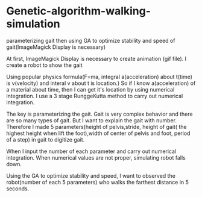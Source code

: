 # Genetic-algorithm-walking-simulation
parameterizing gait then using GA to optimize stability and speed of gait(ImageMagick Display is necessary)

At first, ImageMagick Display is necessary to create animation (gif file). I create a robot to show the gait

Using popular physics formula(F=ma, integral a(acceleration) about t(time) is v(velocity) and interal v about t is location.)
So if I know a(acceleration) of a material about time, then I can get it's location by using numerical integration. 
I use a 3 stage RunggeKutta method to carry out numerical integration. 

The key is parameterizing the gait. Gait is very complex behavior and there are so many types of gait. 
But I want to explain the gait with number. Therefore I made 5 parameters(height of pelvis,stride, height of gait(
the highest height when lift the foot),width of center of pelvis and foot, period of a step) in gait to digitize gait.

When I input the number of each parameter and carry out numerical integration. When numerical values are not proper, simulating robot 
falls down.

Using the GA to optimize stability and speed, I want to observed the robot(number of each 5 parameters) who walks the farthest distance in 5 seconds.   
